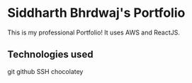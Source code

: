 # Siddharth Bhrdwaj's Portfolio
This is my professional Portfolio!
It uses AWS and ReactJS.

## Technologies used
git
github
SSH
chocolatey
